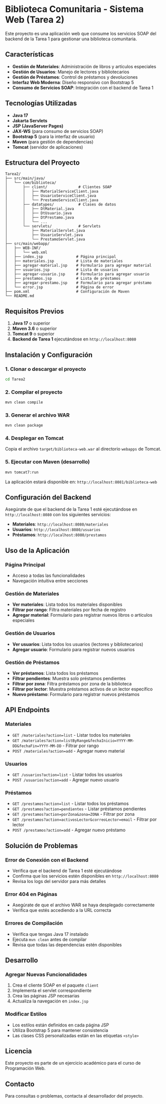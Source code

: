# Biblioteca Comunitaria - Sistema Web (Tarea 2)

Este proyecto es una aplicación web que consume los servicios SOAP del backend de la Tarea 1 para gestionar una biblioteca comunitaria.

## Características

- **Gestión de Materiales**: Administración de libros y artículos especiales
- **Gestión de Usuarios**: Manejo de lectores y bibliotecarios
- **Gestión de Préstamos**: Control de préstamos y devoluciones
- **Interfaz Web Moderna**: Diseño responsivo con Bootstrap 5
- **Consumo de Servicios SOAP**: Integración con el backend de Tarea 1

## Tecnologías Utilizadas

- **Java 17**
- **Jakarta Servlets**
- **JSP (JavaServer Pages)**
- **JAX-WS** (para consumo de servicios SOAP)
- **Bootstrap 5** (para la interfaz de usuario)
- **Maven** (para gestión de dependencias)
- **Tomcat** (servidor de aplicaciones)

## Estructura del Proyecto

```
Tarea2/
├── src/main/java/
│   └── com/biblioteca/
│       ├── client/              # Clientes SOAP
│       │   ├── MaterialServiceClient.java
│       │   ├── UsuarioServiceClient.java
│       │   └── PrestamoServiceClient.java
│       ├── datatypes/           # Clases de datos
│       │   ├── DtMaterial.java
│       │   ├── DtUsuario.java
│       │   ├── DtPrestamo.java
│       │   └── ...
│       └── servlets/            # Servlets
│           ├── MaterialServlet.java
│           ├── UsuarioServlet.java
│           └── PrestamoServlet.java
├── src/main/webapp/
│   ├── WEB-INF/
│   │   └── web.xml
│   ├── index.jsp               # Página principal
│   ├── materiales.jsp          # Lista de materiales
│   ├── agregar-material.jsp    # Formulario para agregar material
│   ├── usuarios.jsp            # Lista de usuarios
│   ├── agregar-usuario.jsp     # Formulario para agregar usuario
│   ├── prestamos.jsp           # Lista de préstamos
│   ├── agregar-prestamo.jsp    # Formulario para agregar préstamo
│   └── error.jsp               # Página de error
├── pom.xml                     # Configuración de Maven
└── README.md
```

## Requisitos Previos

1. **Java 17** o superior
2. **Maven 3.6** o superior
3. **Tomcat 9** o superior
4. **Backend de Tarea 1** ejecutándose en `http://localhost:8080`

## Instalación y Configuración

### 1. Clonar o descargar el proyecto

```bash
cd Tarea2
```

### 2. Compilar el proyecto

```bash
mvn clean compile
```

### 3. Generar el archivo WAR

```bash
mvn clean package
```

### 4. Desplegar en Tomcat

Copia el archivo `target/biblioteca-web.war` al directorio `webapps` de Tomcat.

### 5. Ejecutar con Maven (desarrollo)

```bash
mvn tomcat7:run
```

La aplicación estará disponible en: `http://localhost:8081/biblioteca-web`

## Configuración del Backend

Asegúrate de que el backend de la Tarea 1 esté ejecutándose en `http://localhost:8080` con los siguientes servicios:

- **Materiales**: `http://localhost:8080/materiales`
- **Usuarios**: `http://localhost:8080/usuarios`
- **Préstamos**: `http://localhost:8080/prestamos`

## Uso de la Aplicación

### Página Principal
- Acceso a todas las funcionalidades
- Navegación intuitiva entre secciones

### Gestión de Materiales
- **Ver materiales**: Lista todos los materiales disponibles
- **Filtrar por rango**: Filtra materiales por fecha de registro
- **Agregar material**: Formulario para registrar nuevos libros o artículos especiales

### Gestión de Usuarios
- **Ver usuarios**: Lista todos los usuarios (lectores y bibliotecarios)
- **Agregar usuario**: Formulario para registrar nuevos usuarios

### Gestión de Préstamos
- **Ver préstamos**: Lista todos los préstamos
- **Filtrar pendientes**: Muestra solo préstamos pendientes
- **Filtrar por zona**: Filtra préstamos por zona de la biblioteca
- **Filtrar por lector**: Muestra préstamos activos de un lector específico
- **Nuevo préstamo**: Formulario para registrar nuevos préstamos

## API Endpoints

### Materiales
- `GET /materiales?action=list` - Listar todos los materiales
- `GET /materiales?action=listByRange&fechaInicio=YYYY-MM-DD&fechaFin=YYYY-MM-DD` - Filtrar por rango
- `POST /materiales?action=add` - Agregar nuevo material

### Usuarios
- `GET /usuarios?action=list` - Listar todos los usuarios
- `POST /usuarios?action=add` - Agregar nuevo usuario

### Préstamos
- `GET /prestamos?action=list` - Listar todos los préstamos
- `GET /prestamos?action=pendientes` - Listar préstamos pendientes
- `GET /prestamos?action=porZona&zona=ZONA` - Filtrar por zona
- `GET /prestamos?action=activosLector&correoLector=email` - Filtrar por lector
- `POST /prestamos?action=add` - Agregar nuevo préstamo

## Solución de Problemas

### Error de Conexión con el Backend
- Verifica que el backend de Tarea 1 esté ejecutándose
- Confirma que los servicios estén disponibles en `http://localhost:8080`
- Revisa los logs del servidor para más detalles

### Error 404 en Páginas
- Asegúrate de que el archivo WAR se haya desplegado correctamente
- Verifica que estés accediendo a la URL correcta

### Errores de Compilación
- Verifica que tengas Java 17 instalado
- Ejecuta `mvn clean` antes de compilar
- Revisa que todas las dependencias estén disponibles

## Desarrollo

### Agregar Nuevas Funcionalidades
1. Crea el cliente SOAP en el paquete `client`
2. Implementa el servlet correspondiente
3. Crea las páginas JSP necesarias
4. Actualiza la navegación en `index.jsp`

### Modificar Estilos
- Los estilos están definidos en cada página JSP
- Utiliza Bootstrap 5 para mantener consistencia
- Las clases CSS personalizadas están en las etiquetas `<style>`

## Licencia

Este proyecto es parte de un ejercicio académico para el curso de Programación Web.

## Contacto

Para consultas o problemas, contacta al desarrollador del proyecto.

